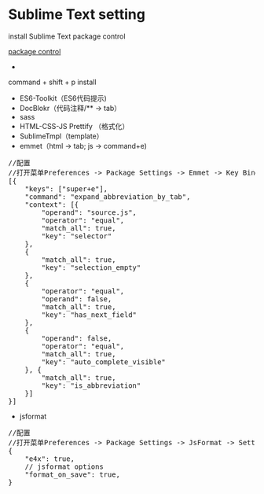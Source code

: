 # Sublime Text setting

install Sublime Text package control

[package control](https://packagecontrol.io/installation)

-

command + shift + p  install

- ES6-Toolkit（ES6代码提示)
- DocBlokr（代码注释/** -> tab）
- sass
- HTML-CSS-JS Prettify （格式化）
- SublimeTmpl（template）
- emmet（html -> tab; js -> command+e)
<pre>
//配置
//打开菜单Preferences -> Package Settings -> Emmet -> Key Bindings - User
[{
    "keys": ["super+e"],
    "command": "expand_abbreviation_by_tab",
    "context": [{
        "operand": "source.js",
        "operator": "equal",
        "match_all": true,
        "key": "selector"
    },
    {
        "match_all": true,
        "key": "selection_empty"
    }, 
    {
        "operator": "equal",
        "operand": false,
        "match_all": true,
        "key": "has_next_field"
    },
    {
        "operand": false,
        "operator": "equal",
        "match_all": true,
        "key": "auto_complete_visible"
    }, {
        "match_all": true,
        "key": "is_abbreviation"
    }]
}]
</pre>

- jsformat
<pre>
//配置
//打开菜单Preferences -> Package Settings -> JsFormat -> Settings - User，将下面代码贴进去保存。
{
    "e4x": true,
    // jsformat options
    "format_on_save": true,
}
</pre>